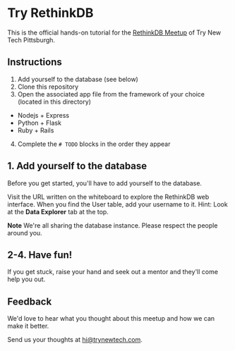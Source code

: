 Try RethinkDB
=============

This is the official hands-on tutorial for the [RethinkDB Meetup][rethinkdb] of Try New Tech Pittsburgh.


## Instructions

1. Add yourself to the database (see below)
2. Clone this repository
3. Open the associated app file from the framework of your choice (located in this directory)
  - Nodejs + Express
  - Python + Flask
  - Ruby + Rails
4. Complete the `# TODO` blocks in the order they appear


## 1. Add yourself to the database

Before you get started, you'll have to add yourself to the database.

Visit the URL written on the whiteboard to explore the RethinkDB web interface. When you find
the User table, add your username to it. Hint: Look at the **Data Explorer** tab at the top.

**Note** We're all sharing the database instance. Please respect the people around you.


## 2-4. Have fun!

If you get stuck, raise your hand and seek out a mentor and they'll come help you out.


## Feedback

We'd love to hear what you thought about this meetup and how we can make it better.

Send us your thoughts at hi@trynewtech.com.


[rethinkdb]: http://www.meetup.com/trynewtech/events/167173392/
[trynewtech]: http://www.meetup.com/trynewtech/
